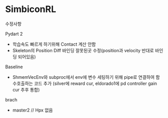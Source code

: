 # SimbiconRL
수정사항

Pydart 2 
- 학습속도 빠르게 하기위해 Contact 계산 안함
- Skeleton의 Position Diff 바인딩 잘못된곳 수정(position과 velocity 반대로 바인딩 되어있음)


Baseline
- ShmemVecEnv와 subproc에서 env에 변수 세팅하기 위해 pipe로 연결하여 함수호출하는 코드 추가
  (silver에 reward cur, eldorado1에 pd controller gain cur 추후 통합)

brach
- master2 // Hpx 없음
